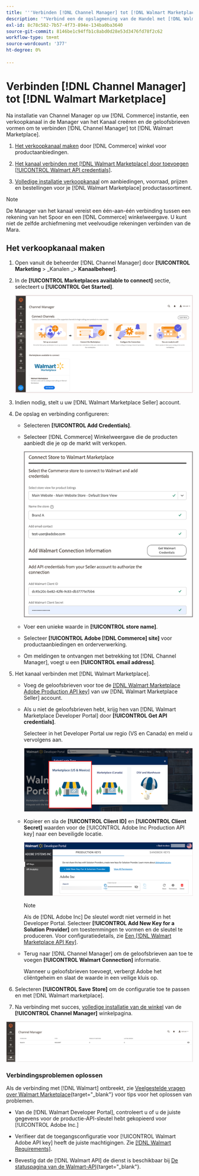 ```yaml
---
title: '''Verbinden [!DNL Channel Manager] tot [!DNL Walmart Marketplace]'''
description: '"Verbind een de opslagmening van de Handel met [!DNL Walmart Marketplace] om het verkoopkanaal te creëren voor het beheren van aanbiedingen, voorraad, prijs en bestellingen van producten voor de handel in Walmart Marketplace."'
exl-id: 8c78c582-7b57-4f73-894e-134ba0ba3640
source-git-commit: 8146be1c94ffb1c8abd0d28e53d3476fd78f2c62
workflow-type: tm+mt
source-wordcount: '377'
ht-degree: 0%

---
```


# Verbinden [!DNL Channel Manager] tot [!DNL Walmart Marketplace]

Na installatie van Channel Manager op uw [!DNL Commerce] instantie, een verkoopkanaal in de Manager van het Kanaal creëren en de geloofsbrieven vormen om te verbinden [!DNL Channel Manager] tot [!DNL Walmart Marketplace].

1. [Het verkoopkanaal maken](#create-the-sales-channel) door [!DNL Commerce] winkel voor productaanbiedingen.

1. [Het kanaal verbinden met [!DNL Walmart Marketplace] door toevoegen [!UICONTROL Walmart API credentials]](#connect-the-channel-to-walmart-marketplace).

1. [Volledige installatie verkoopkanaal](#complete-store-setup) om aanbiedingen, voorraad, prijzen en bestellingen voor je [!DNL Walmart Marketplace] productassortiment.

>[!NOTE]
>
>De Manager van het kanaal vereist een één-aan-één verbinding tussen een rekening van het Spoor en een [!DNL Commerce] winkelweergave. U kunt niet de zelfde archiefmening met veelvoudige rekeningen verbinden van de Mara.

## Het verkoopkanaal maken

1. Open vanuit de beheerder [!DNL Channel Manager] door **[!UICONTROL Marketing** > _Kanalen _> **Kanaalbeheer]**.

1. In de **[!UICONTROL Marketplaces available to connect]** sectie, selecteert u **[!UICONTROL Get Started]**.

   ![Nieuwe verbinding maken [!DNL Walmart] opslaan naar [!DNL Channel Manager]](assets/channel-manager-home.png)

1. Indien nodig, stelt u uw [!DNL Walmart Marketplace Seller] account.

1. De opslag en verbinding configureren:

   - Selecteren **[!UICONTROL Add Credentials]**.

   - Selecteer [!DNL Commerce] Winkelweergave die de producten aanbiedt die je op de markt wilt verkopen.

      ![Verbinding configureren tussen [!DNL Commerce] en [!DNL Walmart Marketplace] van [!DNL Channel Manager]](assets/configure-commerce-to-marketplace-connection.png)

   - Voer een unieke waarde in **[!UICONTROL store name]**.

   - Selecteer **[!UICONTROL Adobe [!DNL Commerce] site]** voor productaanbiedingen en orderverwerking.

   - Om meldingen te ontvangen met betrekking tot [!DNL Channel Manager], voegt u een **[!UICONTROL email address]**.

1. Het kanaal verbinden met [!DNL Walmart Marketplace].

   - Voeg de geloofsbrieven voor toe de [[!DNL Walmart Marketplace Adobe Production API key]](walmart-requirements.md#generate-a-walmart-marketplace-production-api-key) van uw [!DNL Walmart Marketplace Seller] account.

   - Als u niet de geloofsbrieven hebt, krijg hen van [!DNL Walmart Marketplace Developer Portal] door **[!UICONTROL Get API credentials]**.

      Selecteer in het Developer Portal uw regio (VS en Canada) en meld u vervolgens aan.

      ![[!DNL Walmart Marketplace] accountaanmelding](assets/walmart-marketplace-login-page.png)

   - Kopieer en sla de **[!UICONTROL Client ID]** en **[!UICONTROL Client Secret]** waarden voor de [!UICONTROL Adobe Inc Production API key] naar een beveiligde locatie.

      ![[!DNL Walmart Marketplace API key] configuratiepagina](assets/walmart-api-key-management-form.png)

      >[!NOTE]
      >
      >Als de [!DNL Adobe Inc] De sleutel wordt niet vermeld in het Developer Portal. Selecteer **[!UICONTROL Add New Key for a Solution Provider]** om toestemmingen te vormen en de sleutel te produceren. Voor configuratiedetails, zie [Een [!DNL Walmart Marketplace API Key]](walmart-requirements.md#generate-a-walmart-marketplace-api-key).

   - Terug naar [!DNL Channel Manager] om de geloofsbrieven aan toe te voegen **[!UICONTROL Walmart Connection]** informatie.

      Wanneer u geloofsbrieven toevoegt, verbergt Adobe het cliëntgeheim en slaat de waarde in een veilige kluis op.

1. Selecteren **[!UICONTROL Save Store]** om de configuratie toe te passen en met [!DNL Walmart marketplace].

1. Na verbinding met succes, [volledige installatie van de winkel](complete-store-setup.md) van de **[!UICONTROL Channel Manager]** winkelpagina.

![Eerste winkel instellen](assets/channel-manager-setup-first-store.png)

### Verbindingsproblemen oplossen

Als de verbinding met [!DNL Walmart] ontbreekt, zie [Veelgestelde vragen over Walmart Marketplace](https://developer.walmart.com/faq/us/faq-auth/){target=&quot;_blank&quot;} voor tips voor het oplossen van problemen.

- Van de [!DNL Walmart Developer Portal], controleert u of u de juiste gegevens voor de productie-API-sleutel hebt gekopieerd voor [!UICONTROL Adobe Inc.]

- Verifieer dat de toegangsconfiguratie voor [!UICONTROL Walmart Adobe API key] heeft de juiste machtigingen. Zie [[!DNL Walmart Requirements]](walmart-requirements.md##generate-a-walmart-marketplace-api-key).

- Bevestig dat de [!DNL Walmart API] de dienst is beschikbaar bij [De statuspagina van de Walmart-API](https://developer.walmart.com/us/whats-new/new-api-status-information-now-available/){target=&quot;_blank&quot;}.
